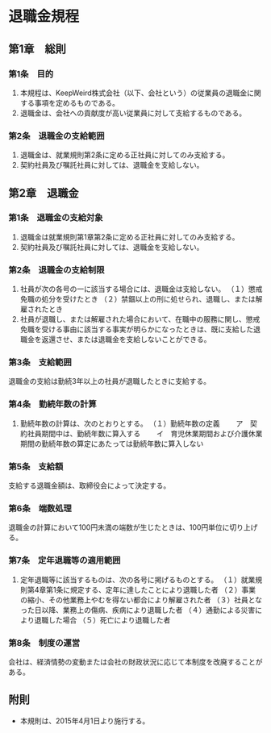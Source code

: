 # 退職金規程

## 第1章　総則

### 第1条　目的

1. 本規程は、KeepWeird株式会社（以下、会社という）の従業員の退職金に関する事項を定めるものである。
2. 退職金は、会社への貢献度が高い従業員に対して支給するものである。

### 第2条　退職金の支給範囲

1. 退職金は、就業規則第2条に定める正社員に対してのみ支給する。
2. 契約社員及び嘱託社員に対しては、退職金を支給しない。

## 第2章　退職金

### 第1条　退職金の支給対象

1. 退職金は就業規則第1章第2条に定める正社員に対してのみ支給する。
2. 契約社員及び嘱託社員に対しては、退職金を支給しない。

### 第2条　退職金の支給制限

1. 社員が次の各号の一に該当する場合には、退職金は支給しない。
（１）懲戒免職の処分を受けたとき
（２）禁錮以上の刑に処せられ、退職し、または解雇されたとき
2. 社員が退職し、または解雇された場合において、在職中の服務に関し、懲戒免職を受ける事由に該当する事実が明らかになったときは、既に支給した退職金を返還させ、または退職金を支給しないことができる。

### 第3条　支給範囲
退職金の支給は勤続3年以上の社員が退職したときに支給する。

### 第4条　勤続年数の計算
1. 勤続年数の計算は、次のとおりとする。
（１）勤続年数の定義
　　ア　契約社員期間中は、勤続年数に算入する
　　イ　育児休業期間および介護休業期間の勤続年数の算定にあたっては勤続年数に算入しない

### 第5条　支給額
支給する退職金額は、取締役会によって決定する。

### 第6条　端数処理
退職金の計算において100円未満の端数が生じたときは、100円単位に切り上げる。

### 第7条　定年退職等の適用範囲
1. 定年退職等に該当するものは、次の各号に掲げるものとする。
（１）就業規則第4章第1条に規定する、定年に達したことにより退職した者
（２）事業の縮小、その他業務上やむを得ない都合により解雇された者
（３）社員となった日以降、業務上の傷病、疾病により退職した者
（４）通勤による災害により退職した場合
（５）死亡により退職した者

### 第8条　制度の運営
会社は、経済情勢の変動または会社の財政状況に応じて本制度を改廃することがある。

## 附則

* 本規則は、2015年4月1日より施行する。
